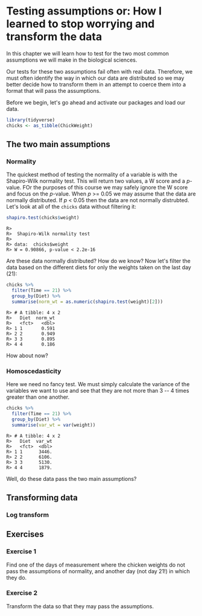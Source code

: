 # Testing assumptions or: How I learned to stop worrying and transform the data




In this chapter we will learn how to test for the two most common assumptions we will make in the biological sciences.

Our tests for these two assumptions fail often with real data. Therefore, we must often identify the way in which our data are distributed so we may better decide how to transform them in an attempt to coerce them into a format that will pass the assumptions.

Before we begin, let's go ahead and activate our packages and load our data.


```r
library(tidyverse)
chicks <- as_tibble(ChickWeight)
```

## The two main assumptions

### Normality

The quickest method of testing the normality of a variable is with the Shapiro-Wilk normality test. This will return two values, a W score and a _p_-value. FOr the purposes of this course we may safely ignore the W score and focus on the _p_-value. When _p_ >= 0.05 we may assume that the data are normally distributed. If _p_ < 0.05 then the data are not normally distrubted. Let's look at all of the `chicks` data without filtering it:


```r
shapiro.test(chicks$weight)
```

```
R> 
R> 	Shapiro-Wilk normality test
R> 
R> data:  chicks$weight
R> W = 0.90866, p-value < 2.2e-16
```

Are these data normally distributed? How do we know? Now let's filter the data based on the different diets for only the weights taken on the last day (21):


```r
chicks %>% 
  filter(Time == 21) %>% 
  group_by(Diet) %>% 
  summarise(norm_wt = as.numeric(shapiro.test(weight)[2]))
```

```
R> # A tibble: 4 x 2
R>   Diet  norm_wt
R>   <fct>   <dbl>
R> 1 1       0.591
R> 2 2       0.949
R> 3 3       0.895
R> 4 4       0.186
```

How about now?

### Homoscedasticity

Here we need no fancy test. We must simply calculate the variance of the variables we want to use and see that they are not more than 3 -- 4 times greater than one another.


```r
chicks %>% 
  filter(Time == 21) %>% 
  group_by(Diet) %>% 
  summarise(var_wt = var(weight))
```

```
R> # A tibble: 4 x 2
R>   Diet  var_wt
R>   <fct>  <dbl>
R> 1 1      3446.
R> 2 2      6106.
R> 3 3      5130.
R> 4 4      1879.
```

Well, do these data pass the two main assumptions?

## Transforming data

### Log transform 

###

## Exercises

### Exercise 1

Find one of the days of measurement where the chicken weights do not pass the assumptions of normality, and another day (not day 21!) in which they do.

### Exercise 2

Transform the data so that they may pass the assumptions.
